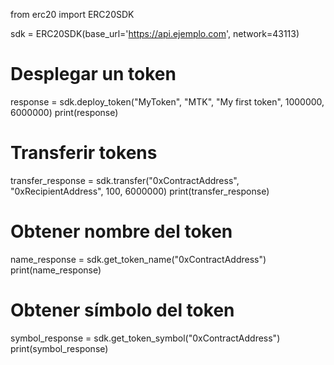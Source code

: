 from erc20 import ERC20SDK

sdk = ERC20SDK(base_url='https://api.ejemplo.com', network=43113)

# Desplegar un token
response = sdk.deploy_token("MyToken", "MTK", "My first token", 1000000, 6000000)
print(response)

# Transferir tokens
transfer_response = sdk.transfer("0xContractAddress", "0xRecipientAddress", 100, 6000000)
print(transfer_response)

# Obtener nombre del token
name_response = sdk.get_token_name("0xContractAddress")
print(name_response)

# Obtener símbolo del token
symbol_response = sdk.get_token_symbol("0xContractAddress")
print(symbol_response)
